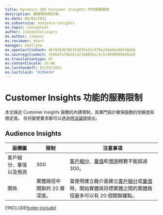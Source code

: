 ```yaml
---
title: Dynamics 365 Customer Insights 中的服務限制
description: 瞭解限制和約束。
ms.date: 09/03/2021
ms.subservice: audience-insights
ms.topic: conceptual
author: JimsonChalissery
ms.author: jimsonc
ms.reviewer: mhart
manager: shellyha
ms.openlocfilehash: 9bf8f03b785fb3035e3fc979a3304d4e98fd8d28
ms.sourcegitcommit: 1946d7af0bd2ca216885bec3c5c95009996d9a28
ms.translationtype: HT
ms.contentlocale: zh-HK
ms.lasthandoff: 02/25/2022
ms.locfileid: "8350434"
---
```

# <a name="service-limits-in-customer-insights-capabilities"></a>Customer Insights 功能的服務限制

本文描述 Customer Insights 服務的內建限制，其專門設計確保服務的信賴度和穩定度。 任何變更要求都可以透過[想法論壇](https://go.microsoft.com/fwlink/?linkid=2074172)提出。 

## <a name="audience-insights"></a>Audience Insights

| 面積圖  | 限制  | 注意事項 |
|-------------|---------------------------------------------------------------------|---------------------------------------------------------------------|
| 客戶細分、量值以及預測 | 300  | [客戶細分](audience-insights/segments.md)、[量值](audience-insights/measures.md)和[預測](audience-insights/predictions.md)總數不能超過 300。  |
| 關係 | 實體路徑中關聯的 20 層深度。 | 當使用建立器介面建立[客戶細分](audience-insights/segments.md)或[量值](audience-insights/measures.md)時，開始實體與目標實體之間的實體路徑最多可以有 20 個關聯躍點。  |

<!--
## Engagement insights

### Workspace and event quotas

Engagement insights is a highly scalable application that can support millions of events per second. During public preview, events have a volume threshold. There's also a limit to the number of workspaces in an organization.

### Engagement insights limits

- Maximum event volume per workspace  = 100 events per second

- Maximum number of workspaces per organization = 100

When events exceed the threshold, it can lead to loss of data in reports based on those events. You can [contact support](https://go.microsoft.com/fwlink/?linkid=2145734) to request a volume increase before you exceed limits. We'll work with you to determine your need for a volume increase and support your request.
-->

[!INCLUDE[footer-include](includes/footer-banner.md)]
